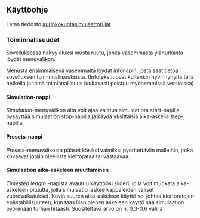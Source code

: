 ## Käyttöohje

Lataa tiedosto [aurinkokuntasimulaattori.jar](https://github.com/leopekkas/ot-harjoitustyo/releases)

### Toiminnallisuudet

Sovelluksessa näkyy aluksi musta ruutu, jonka vasemmasta ylänurkasta löydät menuvalikon. 

Menusta ensimmäisenä vasemmalta löydät infonapin, josta saat tietoa sovelluksen toiminnallisuuksista. (Infotekstit ovat kuitenkin hyvin lyhyitä tällä hetkellä ja tämä toiminnallisuus luultavasti poistuu myöhemmissä versioissa)

#### Simulation-nappi

_Simulation_-menuvalikon alta voit ajaa valittua simulaatiota start-napilla, pysäyttää simulaation stop-napilla ja käydä yksittäisiä aika-askelia step-napilla.

#### Presets-nappi

_Presets_-menuvalikosta pääset käsiksi valmiiksi pyöritettäviin malleihin, jotka kuvaavat jotain oleellista kiertorataa tai vastaavaa.

#### Simulaation aika-askeleen muuttaminen

_Timestep length_ -napista avautuu käyttöösi slideri, jolla voit muokata aika-askeleen pituutta, jolla simulaatio laskee kappaleiden väliset vuorovaikutukset. Kovin suuren aika-askeleen käyttö voi johtaa kiertoratojen epästabiilisuuteen, kun taas liian pienen askeleen käyttö saa simulaation pyörimään turhan hitaasti. Suositeltava arvo on n. 0.3-0.6 välillä
